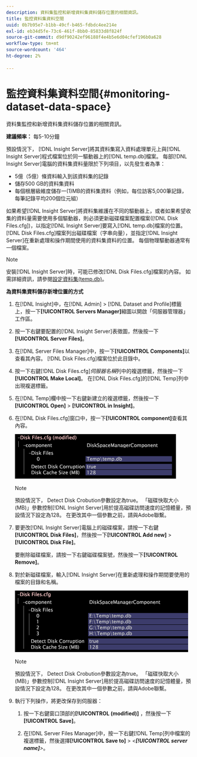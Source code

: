 ```yaml
---
description: 資料集監控和新增資料集資料儲存位置的相關資訊。
title: 監控資料集資料空間
uuid: 0b7b95e7-b1bb-49cf-b465-fdbdc4ee214e
exl-id: eb34d5fe-73c6-461f-8bb0-85833d8f824f
source-git-commit: d9df90242ef96188f4e4b5e6d04cfef196b0a628
workflow-type: tm+mt
source-wordcount: '464'
ht-degree: 2%

---
```


# 監控資料集資料空間{#monitoring-dataset-data-space}

資料集監控和新增資料集資料儲存位置的相關資訊。

**建議頻率：** 每5-10分鐘

預設情況下， [!DNL Insight Server]將其資料集寫入資料處理單元上與[!DNL Insight Server]程式檔案位於同一驅動器上的[!DNL temp.db]檔案。 每部[!DNL Insight Server]電腦的資料集資料量限於下列項目，以先發生者為準：

* 5億（5億）條資料輸入到該資料集的記錄
* 儲存500 GB的資料集資料
* 每個根層級維度儲存一(1)MB的資料集資料（例如，每位訪客5,000筆記錄，每筆記錄平均200個位元組）

如果希望[!DNL Insight Server]將資料集維護在不同的驅動器上，或者如果希望收集的資料量需要使用多個驅動器，則必須更新磁碟檔案配置檔案([!DNL Disk Files.cfg])，以指定[!DNL Insight Server]要寫入[!DNL temp.db]檔案的位置。 [!DNL Disk Files.cfg]檔案列出磁碟檔案（字串向量），並指定[!DNL Insight Server]在重新處理和操作期間使用的資料集資料的位置。 每個物理驅動器通常有一個檔案。

>[!NOTE]
>
>安裝[!DNL Insight Server]時，可能已修改[!DNL Disk Files.cfg]檔案的內容。 如需詳細資訊，請參閱[設定資料集(temp.db)](../../../../home/c-inst-svr/c-install-ins-svr/t-install-proc-inst-svr-dpu/t-cfg-loc-dtst.md#task-f645eefecb154e679acbb480a07c1f0e)。

**為資料集資料儲存新增位置的方式**

1. 在[!DNL Insight]中，在[!DNL Admin] > [!DNL Dataset and Profile]標籤上，按一下&#x200B;**[!UICONTROL Servers Manager]**&#x200B;縮圖以開啟「伺服器管理器」工作區。
1. 按一下右鍵要配置的[!DNL Insight Server]表徵圖，然後按一下&#x200B;**[!UICONTROL Server Files]**。
1. 在[!DNL Server Files Manager]中，按一下&#x200B;**[!UICONTROL Components]**&#x200B;以查看其內容。 [!DNL Disk Files.cfg]檔案位於此目錄中。
1. 按一下右鍵[!DNL Disk Files.cfg]*伺服器名稱*&#x200B;列中的複選標籤，然後按一下&#x200B;**[!UICONTROL Make Local]**。 在[!DNL Disk Files.cfg]的[!DNL Temp]列中出現複選標籤。
1. 在[!DNL Temp]欄中按一下右鍵新建立的複選標籤，然後按一下&#x200B;**[!UICONTROL Open]** > **[!UICONTROL in Insight]**。
1. 在[!DNL Disk Files.cfg]窗口中，按一下&#x200B;**[!UICONTROL component]**&#x200B;查看其內容。

   ![步驟資訊](assets/cfg_diskfiles_examplevalues.png)

   >[!NOTE]
   >
   >預設情況下， Detect Disk Crobution參數設定為true。 「磁碟快取大小(MB)」參數控制[!DNL Insight Server]用於提高磁碟訪問速度的記憶體量，預設情況下設定為128。 在更改其中一個參數之前，請與Adobe聯繫。

1. 要更改[!DNL Insight Server]電腦上的磁碟檔案，請按一下右鍵&#x200B;**[!UICONTROL Disk Files]**，然後按一下&#x200B;**[!UICONTROL Add new]** > **[!UICONTROL Disk File]**。

   要刪除磁碟檔案，請按一下右鍵磁碟檔案號，然後按一下&#x200B;**[!UICONTROL Remove]**。

1. 對於新磁碟檔案，輸入[!DNL Insight Server]在重新處理和操作期間要使用的檔案的目錄和名稱。

   ![步驟資訊](assets/cfg_diskfiles_exampleNewValues.png)

   >[!NOTE]
   >
   >預設情況下， Detect Disk Crobution參數設定為true。 「磁碟快取大小(MB)」參數控制[!DNL Insight Server]用於提高磁碟訪問速度的記憶體量，預設情況下設定為128。 在更改其中一個參數之前，請與Adobe聯繫。

1. 執行下列操作，將更改保存到伺服器：

   1. 按一下右鍵窗口頂部的&#x200B;**[!UICONTROL (modified)]** ，然後按一下&#x200B;**[!UICONTROL Save]**。

   1. 在[!DNL Server Files Manager]中，按一下右鍵[!DNL Temp]列中檔案的複選標籤，然後選擇&#x200B;**[!UICONTROL Save to]** > *&lt;**[!UICONTROL server name]**>*。
